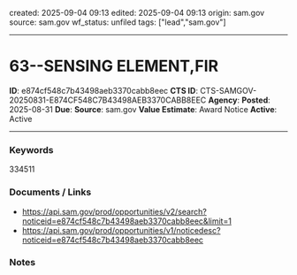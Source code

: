 created: 2025-09-04 09:13
edited: 2025-09-04 09:13
origin: sam.gov
source: sam.gov
wf_status: unfiled
tags: ["lead","sam.gov"]

---

# 63--SENSING ELEMENT,FIR

**ID**: e874cf548c7b43498aeb3370cabb8eec
**CTS ID**: CTS-SAMGOV-20250831-E874CF548C7B43498AEB3370CABB8EEC
**Agency**: 
**Posted**: 2025-08-31
**Due**: 
**Source**: sam.gov
**Value Estimate**: Award Notice
**Active**: Active

---

### Keywords
334511

### Documents / Links
- <https://api.sam.gov/prod/opportunities/v2/search?noticeid=e874cf548c7b43498aeb3370cabb8eec&limit=1>
- <https://api.sam.gov/prod/opportunities/v1/noticedesc?noticeid=e874cf548c7b43498aeb3370cabb8eec>

### Notes

